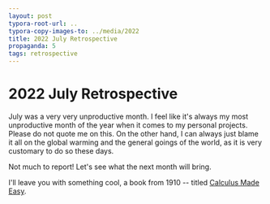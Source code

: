 ```yaml
---
layout: post
typora-root-url: ..
typora-copy-images-to: ../media/2022
title: 2022 July Retrospective
propaganda: 5
tags: retrospective
---
```

2022 July Retrospective
======================
July was a very very unproductive month. I feel like it's always my most unproductive month of the year when it comes to my personal projects. Please do not quote me on this. On the other hand, I can always just blame it all on the global warming and the general goings of the world, as it is very customary to do so these days.

Not much to report! Let's see what the next month will bring. 

I'll leave you with something cool, a book from 1910 -- titled [Calculus Made Easy][calculus].

[calculus]: http://calculusmadeeasy.org/
